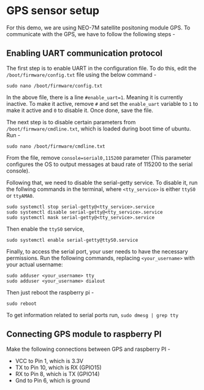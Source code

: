 # GPS sensor setup

For this demo, we are using NEO-7M satellite positoning module GPS. To communicate with the GPS, we have to follow the following steps - 

## Enabling UART communication protocol

The first step is to enable UART in the configuration file. To do this, edit the ```/boot/firmware/config.txt``` file using the below command - 

```
sudo nano /boot/firmware/config.txt
```

In the above file, there is a line ```#enable_uart=1```. Meaning it is currently inactive. To make it active, remove ```#``` and set the ```enable_uart``` variable to ```1``` to make it active and ```0``` to disable it. Once done, save the file. 

The next step is to disable certain parameters from ```/boot/firmware/cmdline.txt```, which is loaded during boot time of ubuntu. Run - 

```
sudo nano /boot/firmware/cmdline.txt
```

From the file, remove ```console=serial0,115200``` parameter (This parameter configures the OS to output messages at baud rate of 115200 to the serial console).

Following that, we need to disable the serial-getty service. To disable it, run the follwing commands in the terminal, where ```<tty_service>``` is either ```ttyS0``` or ```ttyAMA0```. 

```
sudo systemctl stop serial-getty@<tty_service>.service
sudo systemctl disable serial-getty@<tty_service>.service
sudo systemctl mask serial-getty@<tty_service>.service
```

Then enable the ```ttyS0``` service, 

```
sudo systemctl enable serial-getty@ttyS0.service
```

Finally, to access the serial port, your user needs to have the necessary permissions. Run the following commands, replacing ```<your_username>``` with your actual username:

```
sudo adduser <your_username> tty
sudo adduser <your_username> dialout
```

Then just reboot the raspberry pi - 

```
sudo reboot
```

To get information related to serial ports run, ```sudo dmesg | grep tty```

## Connecting GPS module to raspberry PI

Make the following connections between GPS and raspberry PI -
* VCC to Pin 1, which is 3.3V
* TX to Pin 10, which is RX (GPIO15)
* RX to Pin 8, which is TX (GPIO14)
* Gnd to Pin 6, which is ground


